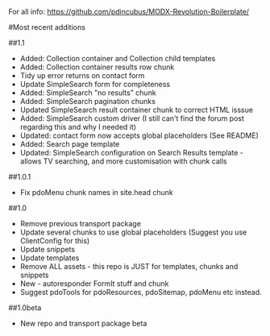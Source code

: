 For all info: https://github.com/pdincubus/MODX-Revolution-Boilerplate/

#Most recent additions

##1.1

* Added: Collection container and Collection child templates
* Added: Collection container results row chunk
* Tidy up error returns on contact form
* Update SimpleSearch form for completeness
* Added: SimpleSearch "no results" chunk
* Added: SimpleSearch pagination chunks
* Updated SimpleSearch result container chunk to correct HTML isssue
* Added: SimpleSearch custom driver (I still can't find the forum post regarding this and why I needed it)
* Updated: contact form now accepts global placeholders (See README)
* Added: Search page template
* Updated: SimpleSearch configuration on Search Results template - allows TV searching, and more customisation with chunk calls

##1.0.1

* Fix pdoMenu chunk names in site.head chunk

##1.0

* Remove previous transport package
* Update several chunks to use global placeholders (Suggest you use ClientConfig for this)
* Update snippets
* Update templates
* Remove ALL assets - this repo is JUST for templates, chunks and snippets
* New - autoresponder FormIt stuff and chunk
* Suggest pdoTools for pdoResources, pdoSitemap, pdoMenu etc instead.

##1.0beta

* New repo and transport package beta
